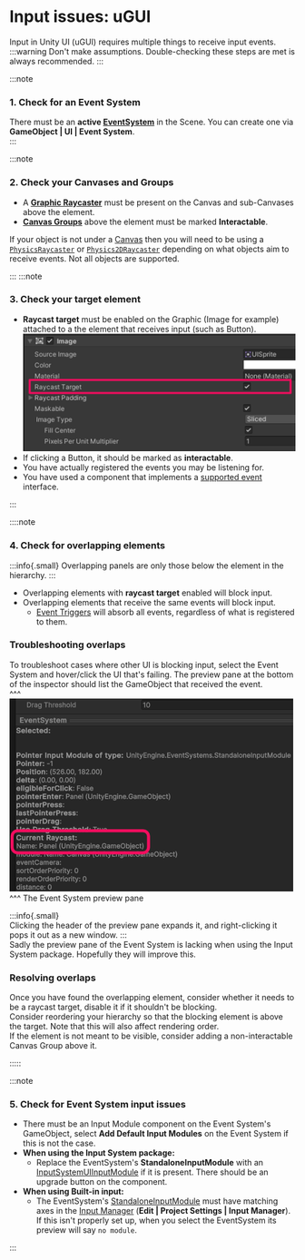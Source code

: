 # Input issues: uGUI
Input in Unity UI (uGUI) requires multiple things to receive input events.  
:::warning
Don't make assumptions. Double-checking these steps are met is always recommended.
:::

:::note  
### 1. Check for an Event System
There must be an **active [EventSystem](https://docs.unity3d.com/Packages/com.unity.ugui@latest/index.html?subfolder=/manual/EventSystem.html)** in the Scene. You can create one via **GameObject | UI | Event System**.  
:::

:::note  
### 2. Check your Canvases and Groups
- A **[Graphic Raycaster](https://docs.unity3d.com/Packages/com.unity.ugui@latest/index.html?subfolder=/manual/script-GraphicRaycaster.html)** must be present on the Canvas and sub-Canvases above the element.
- **[Canvas Groups](https://docs.unity3d.com/Packages/com.unity.ugui@latest/index.html?subfolder=/manual/class-CanvasGroup.html)** above the element must be marked **Interactable**.

If your object is not under a [Canvas](https://docs.unity3d.com/Packages/com.unity.ugui@latest/index.html?subfolder=/manual/UICanvas.html) then you will need to be using a [`PhysicsRaycaster`](https://docs.unity3d.com/Packages/com.unity.ugui@latest/index.html?subfolder=/manual/script-PhysicsRaycaster.html) or [`Physics2DRaycaster`](https://docs.unity3d.com/Packages/com.unity.ugui@latest/index.html?subfolder=/manual/script-Physics2DRaycaster.html) depending on what objects aim to receive events. Not all objects are supported.

:::
:::note  
### 3. Check your target element
- **Raycast target** must be enabled on the Graphic (Image for example) attached to a the element that receives input (such as Button).  
![Raycast Target](ui-raycast-target.png)
- If clicking a Button, it should be marked as **interactable**.
- You have actually registered the events you may be listening for.
- You have used a component that implements a [supported event](https://docs.unity3d.com/Packages/com.unity.ugui@latest/index.html?subfolder=/manual/SupportedEvents.html) interface.

:::

::::note  
### 4. Check for overlapping elements
:::info{.small}
Overlapping panels are only those below the element in the hierarchy.
:::

- Overlapping elements with **raycast target** enabled will block input.
- Overlapping elements that receive the same events will block input.
  - [Event Triggers](https://docs.unity3d.com/Packages/com.unity.ugui@latest/index.html?subfolder=/manual/script-EventTrigger.html) will absorb all events, regardless of what is registered to them.

### Troubleshooting overlaps
To troubleshoot cases where other UI is blocking input, select the Event System and hover/click the UI that's failing. The preview pane at the bottom of the inspector should list the GameObject that received the event.  
^^^
![The Event System preview pane](event-system-preview.png)
^^^ The Event System preview pane

:::info{.small}  
Clicking the header of the preview pane expands it, and right-clicking it pops it out as a new window.
:::  
Sadly the preview pane of the Event System is lacking when using the Input System package. Hopefully they will improve this.

### Resolving overlaps
Once you have found the overlapping element, consider whether it needs to be a raycast target, disable it if it shouldn't be blocking.  
Consider reordering your hierarchy so that the blocking element is above the target. Note that this will also affect rendering order.  
If the element is not meant to be visible, consider adding a non-interactable Canvas Group above it.

:::::

:::note  
### 5. Check for Event System input issues
- There must be an Input Module component on the Event System's GameObject, select **Add Default Input Modules** on the Event System if this is not the case.
- **When using the Input System package:**  
   - Replace the EventSystem's **StandaloneInputModule** with an [InputSystemUIInputModule](https://docs.unity3d.com/Packages/com.unity.inputsystem@latest/index.html?subfolder=/manual/UISupport.html) if it is present. There should be an upgrade button on the component.
- **When using Built-in input:**  
   - The EventSystem's [StandaloneInputModule](https://docs.unity3d.com/Packages/com.unity.ugui@latest/index.html?subfolder=/manual/script-StandaloneInputModule.html) must have matching axes in the [Input Manager](https://docs.unity3d.com/Manual/class-InputManager.html) (**Edit | Project Settings | Input Manager**).  
      If this isn't properly set up, when you select the EventSystem its preview will say `no module`.

:::

